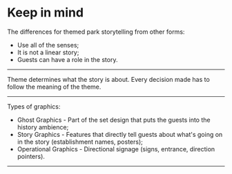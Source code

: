 # Keep in mind

The differences for themed park storytelling from other forms:

* Use all of the senses;
* It is not a linear story;
* Guests can have a role in the story.

---

Theme determines what the story is about. Every decision made has to follow the meaning of the theme.

---

Types of graphics:

* Ghost Graphics - Part of the set design that puts the guests into the history ambience;
* Story Graphics - Features that directly tell guests about what's going on in the story (establishment names, posters);
* Operational Graphics - Directional signage (signs, entrance, direction pointers).

---
